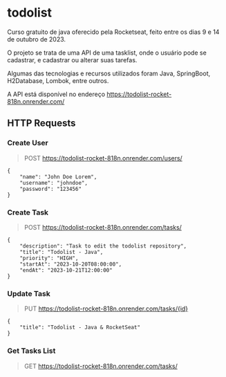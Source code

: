 # todolist

Curso gratuito de java oferecido pela Rocketseat, feito entre os dias 9 e 14 de outubro de 2023.

O projeto se trata de uma API de uma tasklist, onde o usuário pode se cadastrar, e cadastrar ou alterar suas tarefas.

Algumas das tecnologias e recursos utilizados foram Java, SpringBoot, H2Database, Lombok, entre outros.

A API está disponível no endereço https://todolist-rocket-818n.onrender.com/

## HTTP Requests

### Create User

> POST https://todolist-rocket-818n.onrender.com/users/

```
{
    "name": "John Doe Lorem",
    "username": "johndoe",
    "password": "123456"
}
```


### Create Task

> POST https://todolist-rocket-818n.onrender.com/tasks/

```
{
    "description": "Task to edit the todolist repository",
    "title": "Todolist - Java",
    "priority": "HIGH",
    "startAt": "2023-10-20T08:00:00",
    "endAt": "2023-10-21T12:00:00"
}

```

### Update Task

> PUT https://todolist-rocket-818n.onrender.com/tasks/{id}

```
{
    "title": "Todolist - Java & RocketSeat"
}

```

### Get Tasks List

> GET https://todolist-rocket-818n.onrender.com/tasks/
